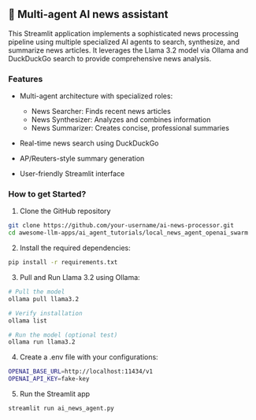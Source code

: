 ## 📰 Multi-agent AI news assistant
This Streamlit application implements a sophisticated news processing pipeline using multiple specialized AI agents to search, synthesize, and summarize news articles. It leverages the Llama 3.2 model via Ollama and DuckDuckGo search to provide comprehensive news analysis.


### Features
- Multi-agent architecture with specialized roles:
    - News Searcher: Finds recent news articles
    - News Synthesizer: Analyzes and combines information
    - News Summarizer: Creates concise, professional summaries

- Real-time news search using DuckDuckGo
- AP/Reuters-style summary generation
- User-friendly Streamlit interface


### How to get Started?

1. Clone the GitHub repository
```bash
git clone https://github.com/your-username/ai-news-processor.git
cd awesome-llm-apps/ai_agent_tutorials/local_news_agent_openai_swarm
```

2. Install the required dependencies:

```bash
pip install -r requirements.txt
```

3. Pull and Run Llama 3.2 using Ollama:

```bash
# Pull the model
ollama pull llama3.2

# Verify installation
ollama list

# Run the model (optional test)
ollama run llama3.2
```

4. Create a .env file with your configurations:
```bash
OPENAI_BASE_URL=http://localhost:11434/v1
OPENAI_API_KEY=fake-key 
```
5. Run the Streamlit app
```bash
streamlit run ai_news_agent.py
```